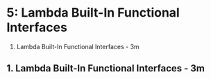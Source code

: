 # 5: Lambda Built-In Functional Interfaces

1. Lambda Built-In Functional Interfaces - 3m

## 1. Lambda Built-In Functional Interfaces - 3m
